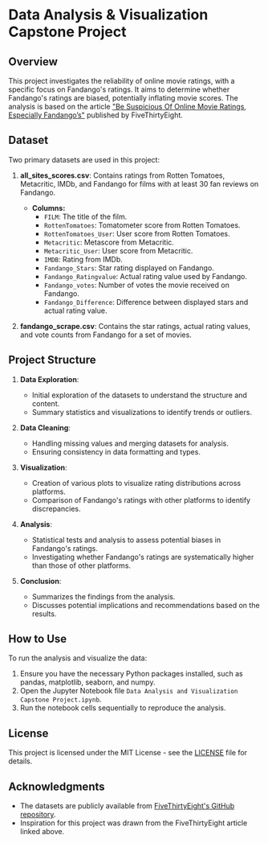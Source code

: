 # Data Analysis & Visualization Capstone Project

## Overview
This project investigates the reliability of online movie ratings, with a specific focus on Fandango's ratings. It aims to determine whether Fandango's ratings are biased, potentially inflating movie scores. The analysis is based on the article ["Be Suspicious Of Online Movie Ratings, Especially Fandango’s"](http://fivethirtyeight.com/features/fandango-movies-ratings/) published by FiveThirtyEight.

## Dataset
Two primary datasets are used in this project:

1. **all_sites_scores.csv**: Contains ratings from Rotten Tomatoes, Metacritic, IMDb, and Fandango for films with at least 30 fan reviews on Fandango.
   - **Columns:**
     - `FILM`: The title of the film.
     - `RottenTomatoes`: Tomatometer score from Rotten Tomatoes.
     - `RottenTomatoes_User`: User score from Rotten Tomatoes.
     - `Metacritic`: Metascore from Metacritic.
     - `Metacritic_User`: User score from Metacritic.
     - `IMDB`: Rating from IMDb.
     - `Fandango_Stars`: Star rating displayed on Fandango.
     - `Fandango_Ratingvalue`: Actual rating value used by Fandango.
     - `Fandango_votes`: Number of votes the movie received on Fandango.
     - `Fandango_Difference`: Difference between displayed stars and actual rating value.

2. **fandango_scrape.csv**: Contains the star ratings, actual rating values, and vote counts from Fandango for a set of movies.

## Project Structure

1. **Data Exploration**:
   - Initial exploration of the datasets to understand the structure and content.
   - Summary statistics and visualizations to identify trends or outliers.

2. **Data Cleaning**:
   - Handling missing values and merging datasets for analysis.
   - Ensuring consistency in data formatting and types.

3. **Visualization**:
   - Creation of various plots to visualize rating distributions across platforms.
   - Comparison of Fandango's ratings with other platforms to identify discrepancies.

4. **Analysis**:
   - Statistical tests and analysis to assess potential biases in Fandango's ratings.
   - Investigating whether Fandango's ratings are systematically higher than those of other platforms.

5. **Conclusion**:
   - Summarizes the findings from the analysis.
   - Discusses potential implications and recommendations based on the results.

## How to Use
To run the analysis and visualize the data:
1. Ensure you have the necessary Python packages installed, such as pandas, matplotlib, seaborn, and numpy.
2. Open the Jupyter Notebook file `Data Analysis and Visualization Capstone Project.ipynb`.
3. Run the notebook cells sequentially to reproduce the analysis.

## License
This project is licensed under the MIT License - see the [LICENSE](LICENSE) file for details.

## Acknowledgments
- The datasets are publicly available from [FiveThirtyEight's GitHub repository](https://github.com/fivethirtyeight/data).
- Inspiration for this project was drawn from the FiveThirtyEight article linked above.

